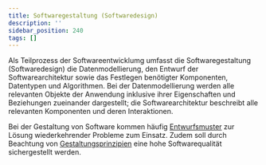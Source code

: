 ```yaml
---
title: Softwaregestaltung (Softwaredesign)
description: ''
sidebar_position: 240
tags: []
---
```


Als Teilprozess der Softwareentwicklumg umfasst die Softwaregestaltung (Softwaredesign) die Datenmodellierung, den Entwurf der Softwarearchitektur sowie das Festlegen benötigter Komponenten, Datentypen und Algorithmen. Bei der Datenmodellierung werden alle 
relevanten Objekte der Anwendung inklusive ihrer Eigenschaften und Beziehungen zueinander dargestellt; die Softwarearchitektur beschreibt alle relevanten Komponenten und deren Interaktionen.

Bei der Gestaltung von Software kommen häufig [Entwurfsmuster](design-patterns.md) zur Lösung wiederkehrender Probleme zum Einsatz. Zudem soll durch Beachtung von [Gestaltungsprinzipien](design-principles.md) eine hohe Softwarequalität sichergestellt werden.
